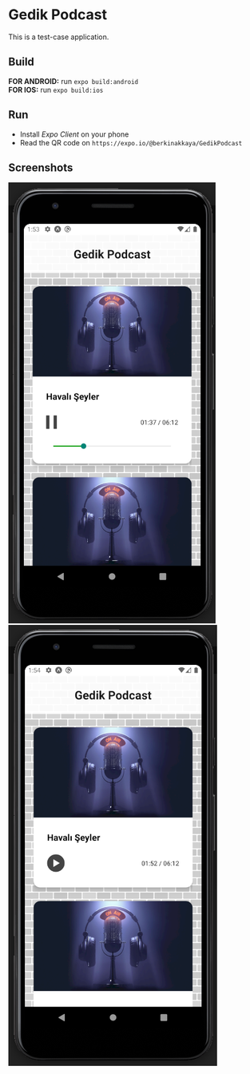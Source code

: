 # Gedik Podcast

This is a test-case application.

## Build

**FOR ANDROID:** run `expo build:android`\
**FOR IOS:** run `expo build:ios`

## Run

* Install *Expo Client* on your phone
* Read the QR code on `https://expo.io/@berkinakkaya/GedikPodcast`

## Screenshots

![Screenshot 1][ss1]
![Screenshot 2][ss2]

[ss1]: https://raw.githubusercontent.com/BerkinAKKAYA/GedikPodcast/master/Screenshots/SS1.png "SS1"
[ss2]: https://raw.githubusercontent.com/BerkinAKKAYA/GedikPodcast/master/Screenshots/SS2.png "SS2"
